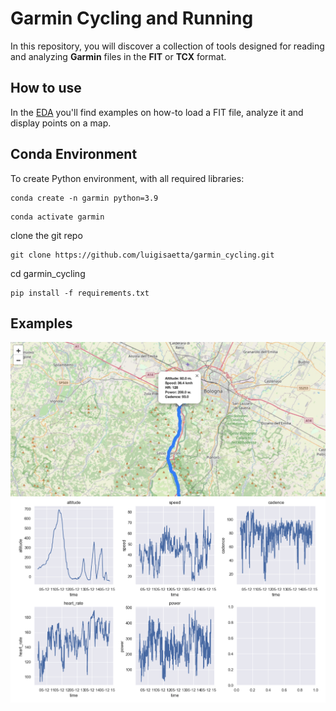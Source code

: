# Garmin Cycling and Running
In this repository, you will discover a collection of tools designed for reading and analyzing **Garmin** files in the **FIT** or **TCX** format.

## How to use
In the [EDA](./eda_fit.ipynb) you'll find examples on how-to load a FIT file, analyze it and display points on a map.
 
## Conda Environment
To create Python environment, with all required libraries:

```
conda create -n garmin python=3.9
```
```
conda activate garmin
```
clone the git repo
```
git clone https://github.com/luigisaetta/garmin_cycling.git
```
cd garmin_cycling
```
pip install -f requirements.txt
```
## Examples
![InteractiveMap](./images/img1.jpg)
![Plots](./images/img2.png)
